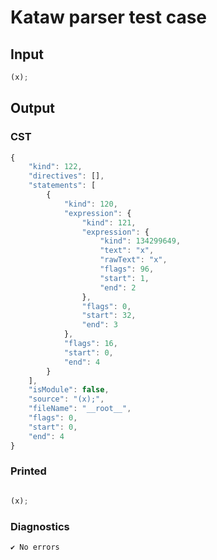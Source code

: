 # Kataw parser test case

## Input

`````js
(x);
`````

## Output

### CST

```javascript
{
    "kind": 122,
    "directives": [],
    "statements": [
        {
            "kind": 120,
            "expression": {
                "kind": 121,
                "expression": {
                    "kind": 134299649,
                    "text": "x",
                    "rawText": "x",
                    "flags": 96,
                    "start": 1,
                    "end": 2
                },
                "flags": 0,
                "start": 32,
                "end": 3
            },
            "flags": 16,
            "start": 0,
            "end": 4
        }
    ],
    "isModule": false,
    "source": "(x);",
    "fileName": "__root__",
    "flags": 0,
    "start": 0,
    "end": 4
}
```

### Printed

```javascript

(x);

```

### Diagnostics

```javascript
✔ No errors
```

